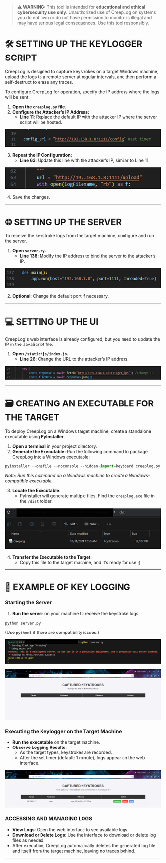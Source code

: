 > **⚠️ WARNING:** This tool is intended for **educational and ethical cybersecurity use only**. Unauthorized use of CreepLog on systems you do not own or do not have permission to monitor is illegal and may have serious legal consequences. Use this tool responsibly.


# 🛠️ **SETTING UP THE KEYLOGGER SCRIPT**

CreepLog is designed to capture keystrokes on a target Windows machine, upload the logs to a remote server at regular intervals, and then perform a self-destruct to erase any traces.

To configure CreepLog for operation, specify the IP address where the logs will be sent:

1. **Open the `creeplog.py` file.**
2. **Configure the Attacker’s IP Address:**
    - **Line 11**: Replace the default IP with the attacker IP where the server script will be hosted.

![](img/1.png)

3. **Repeat the IP Configuration:**
	- **Line 63**: Update this line with the attacker’s IP, similar to Line 11

![](img/2.png)

4. Save the changes.

---

# 🌐 **SETTING UP THE SERVER**

To receive the keystroke logs from the target machine, configure and run the server.

1. **Open `server.py`.**
    - **Line 138**: Modify the IP address to bind the server to the attacker’s IP.

![](img/3.png)

2. **Optional**: Change the default port if necessary.

---

# 💻 **SETTING UP THE UI**

CreepLog's web interface is already configured, but you need to update the IP in the JavaScript file.

1. **Open `/static/js/index.js`.**
    - **Line 26**: Change the URL to the attacker’s IP address.

![](img/4.png)

---

# 🗃️ **CREATING AN EXECUTABLE FOR THE TARGET**

To deploy CreepLog on a Windows target machine, create a standalone executable using **PyInstaller**.

1. **Open a terminal** in your project directory.
2. **Generate the Executable:** Run the following command to package CreepLog into a Windows executable:

```python
pyinstaller --onefile --noconsole --hidden-import=keyboard creeplog.py
```
_Note: Run this command on a Windows machine to create a Windows-compatible executable._

3. **Locate the Executable**:
    - PyInstaller will generate multiple files. Find the `creeplog.exe` file in the `/dist` folder.

![](img/5.png)

4. **Transfer the Executable to the Target**:
	- Copy this file to the target machine, and it’s ready for use ;)

---

# 📝 **EXAMPLE OF KEY LOGGING**

### **Starting the Server**

1. **Run the server** on your machine to receive the keystroke logs.

```
python server.py
```
(Use `python3` if there are compatibility issues.)

![](img/6.png)

![](img/7.png)

### **Executing the Keylogger on the Target Machine**

- **Run the executable** on the target machine.
- **Observe Logging Results**:
    - As the target types, keystrokes are recorded.
    - After the set timer (default: 1 minute), logs appear on the web interface.

![](img/8.png)

### **ACCESSING AND MANAGING LOGS**

- **View Logs**: Open the web interface to see available logs.
- **Download or Delete Logs**: Use the interface to download or delete log files as needed.
- After execution, CreepLog automatically deletes the generated log file and itself from the target machine, leaving no traces behind.

---
